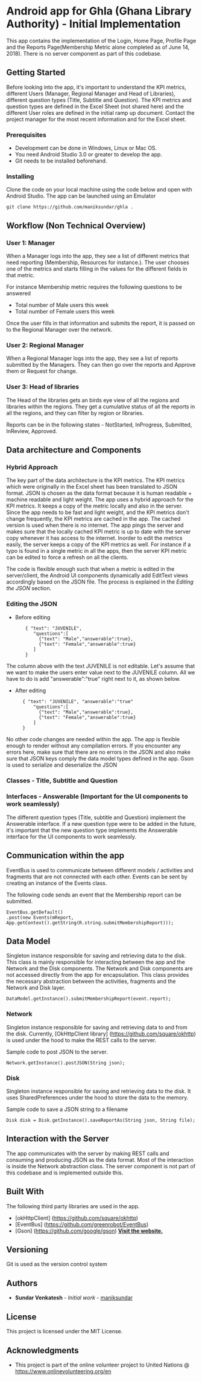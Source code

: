 # Android app for Ghla (Ghana Library Authority) - Initial Implementation

This app contains the implementation of the Login, Home Page, Profile Page and the Reports Page(Membership Metric alone completed as of June 14, 2018). There is no server component as part of this codebase.

## Getting Started

Before looking into the app, it's important to understand the KPI metrics, different Users (Manager, Regional Manager and Head of Libraries), different question types (Title, Subtitle and Question). The KPI metrics and question types are defined in the Excel Sheet (not shared here) and the different User roles are defined in the initial ramp up document. Contact the project manager for the most recent information and for the Excel sheet.

### Prerequisites

* Development can be done in Windows, Linux or Mac OS.
* You need Android Studio 3.0 or greater to develop the app. 
* Git needs to be installed beforehand. 

### Installing

Clone the code on your local machine using the code below and open with Android Studio. The app can be launched using an Emulator

```
git clone https://github.com/maniksundar/ghla .
```

## Workflow (Non Technical Overview)

### User 1: Manager
When a Manager logs into the app, they see a list of different metrics that need reporting (Membership, Resources for instance.). The user chooses one of the metrics and starts filling in the values for the different fields in that metric.

For instance Membership metric requires the following questions to be answered

* Total number of Male users this week
* Total number of Female users this week

Once the user fills in that information and submits the report, it is passed on to the Regional Manager over the network.

### User 2: Regional Manager

When a Regional Manager logs into the app, they see a list of reports submitted by the Managers. They can then go over the reports and Approve them or Request for change.

### User 3: Head of libraries

The Head of the libraries gets an birds eye view of all the regions and libraries within the regions. They get a cumulative status of all the reports in all the regions, and they can filter by region or libraries.

Reports can be in the following states - NotStarted, InProgress, Submitted, InReview, Approved.

## Data architecture and Components

### Hybrid Approach

The key part of the data architecture is the KPI metrics. The KPI metrics which were originally in the Excel sheet has been translated to JSON format. JSON is chosen as the data format because it is human readable  + machine readable and light weight. The app uses a hybrid approach for the KPI metrics. It keeps a copy of the metric locally and also in the server. Since the app needs to be fast and light weight, and the KPI metrics don't change frequently, the KPI metrics are cached in the app. The cached version is used when there is no internet. The app pings the server and makes sure that the locally cached KPI metric is up to date with the server copy whenever it has access to the internet. Inorder to edit the metrics easily, the server keeps a copy of the KPI metrics as well. For instance if a typo is found in a single metric in all the apps, then the server KPI metric can be edited to force a refresh on all the clients. 

The code is flexible enough such that when a metric is edited in the server/client, the Android UI components dynamically add EditText views accordingly based on the JSON file. The process is explained in the *Editing the JSON* section.

### Editing the JSON

* Before editing
```
       { "text": "JUVENILE",
          "questions":[
            {"text": "Male","answerable":true},
            {"text": "Female","answerable":true}
          ]
       }
```
The column above with the text JUVENILE is not editable. Let's assume that we want to make the users enter value next to the JUVENILE column. All we have to do is add "answerable":"true" right next to it, as shown below.

* After editing

```
      { "text": "JUVENILE", "answerable":"true"
          "questions":[
            {"text": "Male","answerable":true},
            {"text": "Female","answerable":true}
          ]
      }
```
No other code changes are needed within the app. The app is flexible enough to render without any compilation errors. If you encounter any errors here, make sure that there are no errors in the JSON and also make sure that JSON keys comply the data model types defined in the app. Gson is used to serialize and deserialize the JSON 

### Classes - Title, Subtitle and Question

### Interfaces - Answerable (Important for the UI components to work seamlessly)

The different question types (Title, subtitle and Question) implement the Answerable interface. If a new question type were to be added in the future, it's important that the new question type implements the Answerable interface for the UI components to work seamlessly.

## Communication within the app

EventBus is used to communicate between different models / activities and fragments that are not connected with each other. Events can be sent by creating an instance of the Events class.

The following code sends an event that the Membership report can be submitted.

```
EventBus.getDefault()
.post(new Events(mReport, App.getContext().getString(R.string.submitMembershipReport)));
```

## Data Model

Singleton instance responsible for saving and retrieving data to the disk. This class is mainly responsible for interacting between the app and the Network and the Disk components. The Network and Disk components are not accessed directly from the app for encapsulation. This class provides the necessary abstraction between the activities, fragments and the Network and Disk layer. 

```
DataModel.getInstance().submitMembershipReport(event.report);

```

### Network

Singleton instance responsible for saving and retrieving data to and from the disk. Currently, [OkHttpClient library] (https://github.com/square/okhttp) is used under the hood to make the REST calls to the server.

Sample code to post JSON to the server.

```
Network.getInstance().postJSON(String json);

```

### Disk

Singleton instance responsible for saving and retrieving data to the disk. It uses SharedPreferences under the hood to store the data to the memory.

Sample code to save a JSON string to a filename <file>
  
```
Disk disk = Disk.getInstance().saveReportAs(String json, String file);
```

## Interaction with the Server 

The app communicates with the server by making REST calls and consuming and producing JSON as the data format. Most of the interaction is inside the Network abstraction class. The server component is not part of this codebase and is implemented outside this.

## Built With

The following third party libraries are used in the app.

* [okHttpClient] (https://github.com/square/okhttp)
* [EventBus] (https://github.com/greenrobot/EventBus)
* [Gson] (https://github.com/google/gson)
[**Visit the website.**](http://markdown-here.com)

## Versioning

Git is used as the version control system

## Authors

* **Sundar Venkatesh** - *Initial work* - [maniksundar](https://github.com/maniksundar)

## License

This project is licensed under the MIT License.

## Acknowledgments

* This project is part of the online volunteer project to United Nations @ https://www.onlinevolunteering.org/en
